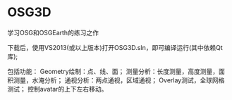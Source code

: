# OSG3D
学习OSG和OSGEarth的练习之作

下载后，使用VS2013(或以上版本)打开OSG3D.sln，即可编译运行(其中依赖Qt库);

包括功能：
Geometry绘制：点、线、面；
测量分析：长度测量，高度测量，面积测量，水淹分析；
通视分析：两点通视，区域通视；
Overlay测试，全球网格测试；
控制avatar的上下左右移动。
